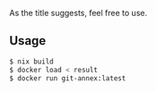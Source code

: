 As the title suggests, feel free to use.

## Usage

```bash
$ nix build
$ docker load < result
$ docker run git-annex:latest
```
